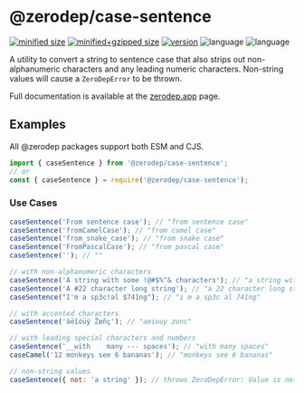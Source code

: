 # @zerodep/case-sentence

[![minified size](https://img.shields.io/bundlephobia/min/@zerodep/case-sentence?style=flat-square&color=blue)](https://bundlephobia.com/package/@zerodep/case-sentence)
[![minified+gzipped size](https://img.shields.io/bundlephobia/minzip/@zerodep/case-sentence?style=flat-square&color=blue)](https://bundlephobia.com/package/@zerodep/case-sentence)
[![version](https://img.shields.io/npm/v/@zerodep/case-sentence?style=flat-square&color=blue)](https://www.npmjs.com/package/@zerodep/case-sentence)
![language](https://img.shields.io/github/languages/top/cdepage/zerodep?style=flat-square)
![language](https://img.shields.io/badge/types-included-blue?style=flat-square)

A utility to convert a string to sentence case that also strips out non-alphanumeric characters and any leading numeric characters. Non-string values will cause a `ZeroDepError` to be thrown.

Full documentation is available at the [zerodep.app](http://zerodep.app/case/sentence) page.

## Examples

All @zerodep packages support both ESM and CJS.

```javascript
import { caseSentence } from '@zerodep/case-sentence';
// or
const { caseSentence } = require('@zerodep/case-sentence');
```

### Use Cases

```javascript
caseSentence('From sentence case'); // "from sentence case"
caseSentence('fromCamelCase'); // "from camel case"
caseSentence('from_snake_case'); // "from snake case"
caseSentence('FromPascalCase'); // "from pascal case"
caseSentence(''); // ""

// with non-alphanumeric characters
caseSentence('A string with some !@#$%^& characters'); // "a string with some characters"
caseSentence('A #22 character long string'); // "a 22 character long string"
caseSentence("I'm a sp3c!al $741ng"); // "i m a sp3c al 741ng"

// with accented characters
caseSentence('àëîóüý Žøñç'); // "aeiouy zonc"

// with leading special characters and numbers
caseSentence('__with    many --- spaces'); // "with many spaces"
caseCamel('12 monkeys see 6 bananas'); // "monkeys see 6 bananas"

// non-string values
caseSentence({ not: 'a string' }); // throws ZeroDepError: Value is not a string
```
